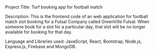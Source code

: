 Project Title: Turf booking app for football match

Description:
This is the frontend code of an web application for football match slot booking for a Futsal Company called GreenVille Futsal. When someone book for a slot for a particular day, that slot will be no longer available for booking for that day.

Language and Libraries used:
JavaScript, React, Bootstrap, Node.js, Express.js, Firebase and MongoDB.
